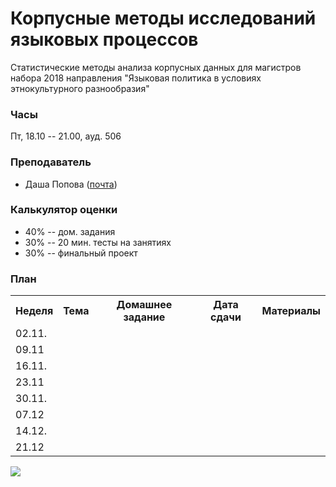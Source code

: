 # Корпусные методы исследований языковых процессов

Статистические методы анализа корпусных данных для магистров набора 2018 направления "Языковая политика в условиях этнокультурного разнообразия"

### Часы

Пт, 18.10 -- 21.00, ауд. 506

### Преподаватель
* Даша Попова ([почта](mailto:daschapopowa@gmail.com))

### Калькулятор оценки
* 40% -- дом. задания
* 30% -- 20 мин. тесты на занятиях
* 30% -- финальный проект

### План
<table>
  <tr>
    <th>Неделя</th>
    <th>Тема</th>
    <th>Домашнее задание</th>
    <th>Дата сдачи</th>
    <th>Материалы</th>
  </tr>
  <tr>
    <td>02.11.</td>
    <td> </td>
    <td></td>
    <td></td>
    <td>
    </td>
  </tr>
    <tr>
    <td>09.11</td>
    <td></td>
    <td>
      </td>
    <td></td>
    <td> 
      </td>
  </tr>
  <tr>
    <td>16.11.</td>
    <td> </td>
    <td></td>
    <td></td>
    <td>
    </td>
  </tr>
    <tr>
    <td>23.11</td>
    <td></td>
    <td>
      </td>
    <td></td>
    <td> 
      </td>
  </tr>
  <tr>
    <td>30.11.</td>
    <td> </td>
    <td></td>
    <td></td>
    <td>
    </td>
  </tr>
    <tr>
    <td>07.12</td>
    <td></td>
    <td>
      </td>
    <td></td>
    <td> 
      </td>
  </tr>
  <tr>
    <td>14.12.</td>
    <td> </td>
    <td></td>
    <td></td>
    <td>
    </td>
  </tr>
    <tr>
    <td>21.12</td>
    <td></td>
    <td>
      </td>
    <td></td>
    <td> 
      </td>
  </tr> 
</table>

![](https://kateennals.files.wordpress.com/2016/08/boa-constrictor-little-prince.jpg)
